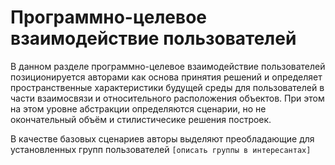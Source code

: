 # Программно-целевое взаимодействие пользователей



В данном разделе программно-целевое взаимодействие пользователей позиционируется авторами  как основа принятия решений и определяет пространственные характеристики будущей среды для пользователей в части взаимосвязи и относительного расположения объектов. При этом на этом уровне абстракции определяются сценарии, но не окончательный объём и стилистичесике решения построек.

В качестве базовых сценариев авторы выделяют преобладающие для установленных групп пользователей `[описать группы в интересантах]`

